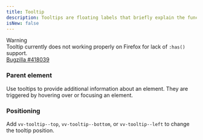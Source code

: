 ```yaml
---
title: Tooltip
description: Tooltips are floating labels that briefly explain the function of a user interface element.
isNew: false
---
```


<div class="vv-alert vv-alert--callout vv-alert--warning mb-lg">
    <div class="vv-alert__title">Warning</div>
    <div class="vv-alert__content">
        Tooltip currently does not working properly on Firefox for lack of <code>:has()</code> support.
        <div class="mt-sm">
            <a href="https://bugzilla.mozilla.org/show_bug.cgi?id=418039" target="_blank" rel="noopener noreferrer" class="vv-button vv-button--action">
                <iconify-icon icon="akar-icons:bug" class="text-middle"></iconify-icon>
                Bugzilla <span class="vv-badge vv-badge--sm vv-badge--warning">#418039</span>
            </a>
        </div>
    </div>
</div>

### Parent element
Use tooltips to provide additional information about an element. They are triggered by hovering over or focusing an element.

<code-editor resource-folder="tooltip" resource-name="elements" class="mb-lg"></code-editor>

### Positioning
Add `vv-tooltip--top`, `vv-tooltip--bottom`, or `vv-tooltip--left` to change the tooltip position.

<code-editor resource-folder="tooltip" resource-name="position" class="mb-lg"></code-editor>